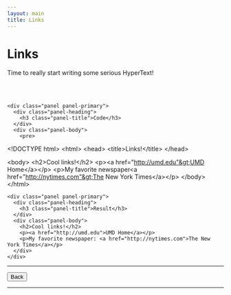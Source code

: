 ```yaml
---
layout: main
title: Links
---
```


# Links

Time to really start writing some serious HyperText! 

<br></br>

<div class="row">
  <div class="col-md-6">

    <div class="panel panel-primary">
      <div class="panel-heading">
        <h3 class="panel-title">Code</h3>
      </div>
      <div class="panel-body">
        <pre>
&lt;!DOCTYPE html&gt;
&lt;html&gt;
  &lt;head&gt;
    &lt;title&gt;Links!&lt;/title&gt;
  &lt;/head&gt;

  &lt;body&gt;
    &lt;h2&gt;Cool links!&lt;/h2&gt;
    &lt;p&gt;&lt;a href="http://umd.edu"&gt;UMD Home&lt;/a&gt;&lt;/p&gt;
    &lt;p&gt;My favorite newspaper&lt;a href="http://nytimes.com"&gt;The New York Times&lt;/a&gt;&lt;/p&gt;
  &lt;/body&gt;
&lt;/html&gt;
        </pre>
      </div>
    </div>
  
  </div>
  <div class="col-md-6">

    <div class="panel panel-primary">
      <div class="panel-heading">
        <h3 class="panel-title">Result</h3>
      </div>
      <div class="panel-body">
        <h2>Cool links!</h2>
        <p><a href="http://umd.edu">UMD Home</a></p>
        <p>My favorite newspaper: <a href="http://nytimes.com">The New York Times</a></p>
      </div>
    </div>

  </div>
</div>

---

<div class="row">
  <div class="col-md-1">
    <a href="../headings"><button type="button" class="btn btn-primary btn-lg">Back</button></a>
  </div>
</div>

---